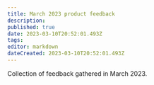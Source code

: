 ```yaml
---
title: March 2023 product feedback
description: 
published: true
date: 2023-03-10T20:52:01.493Z
tags: 
editor: markdown
dateCreated: 2023-03-10T20:52:01.493Z
---
```


Collection of feedback gathered in March 2023.